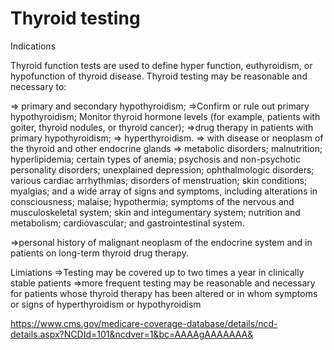 # Thyroid testing
Indications

Thyroid function tests are used to define hyper function, euthyroidism, or hypofunction of thyroid disease. Thyroid testing may be reasonable and necessary to:

=> primary and secondary hypothyroidism;
=>Confirm or rule out primary hypothyroidism;
Monitor thyroid hormone levels (for example, patients with goiter, thyroid nodules, or thyroid cancer);
=>drug therapy in patients with primary hypothyroidism;
=> hyperthyroidism.
=> with disease or neoplasm of the thyroid and other endocrine glands
=> metabolic disorders; malnutrition; hyperlipidemia; certain types of anemia; psychosis and non-psychotic personality disorders; unexplained depression; ophthalmologic disorders; various cardiac arrhythmias; disorders of menstruation; skin conditions; myalgias; and a wide array of signs and symptoms, including alterations in consciousness; malaise; hypothermia; symptoms of the nervous and musculoskeletal system; skin and integumentary system; nutrition and metabolism; cardiovascular; and gastrointestinal system.

=>personal history of malignant neoplasm of the endocrine system and in patients on long-term thyroid drug therapy.


Limiations
=>Testing may be covered up to two times a year in clinically stable patients
=>more frequent testing may be reasonable and necessary for patients whose thyroid therapy has been altered or in whom symptoms or signs of hyperthyroidism or hypothyroidism 

https://www.cms.gov/medicare-coverage-database/details/ncd-details.aspx?NCDId=101&ncdver=1&bc=AAAAgAAAAAAA&
